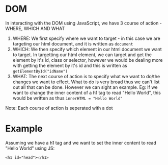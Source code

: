 # DOM

In interacting with the DOM using JavaScript, we have 3 course of action - WHERE, WHICH AND WHAT

1. WHERE: We first specify where we want to target - in this case we are targeting our html document, and it is written as `document`
2. WHICH: We then specify which element in our html document we want to target. In targetting our html element, we can target and get the element by it's id, class or selector, however we would be dealing more with getting the element by it's id and this is written as `getElementById("idName")`
3. WHAT: The next course of action is to specify what we want to do/the changes we want to effect. What to do is very broad thus we can't list out all that can be done. However we can sight an example. Eg: If we want to change the inner content of a h1 tag to read "Hello World", this would be written as thus `innerHTML = "Hello World"`

Note: Each course of action is seperated with a dot

# Example

Assuming we have a h1 tag and we want to set the inner content to read "Hello World" using JS:

`<h1 id="head"></h1>`
